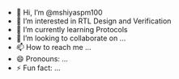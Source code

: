 - 👋 Hi, I’m @mshiyaspm100
- 👀 I’m interested in RTL Design and Verification
- 🌱 I’m currently learning Protocols
- 💞️ I’m looking to collaborate on ...
- 📫 How to reach me ...
- 😄 Pronouns: ...
- ⚡ Fun fact: ...

<!---
mshiyaspm100/mshiyaspm100 is a ✨ special ✨ repository because its `README.md` (this file) appears on your GitHub profile.
You can click the Preview link to take a look at your changes.
--->
